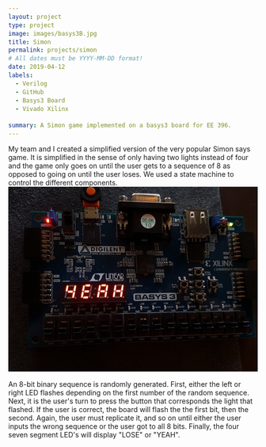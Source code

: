 ```yaml
---
layout: project
type: project
image: images/basys3B.jpg
title: Simon
permalink: projects/simon
# All dates must be YYYY-MM-DD format!
date: 2019-04-12
labels:
  - Verilog
  - GitHub
  - Basys3 Board
  - Vivado Xilinx
  
summary: A Simon game implemented on a basys3 board for EE 396.
---
```

My team and I created a simplified version of the very popular Simon says game. It is simplified in the sense of only having two lights instead of four and the game only goes on until the user gets to a sequence of 8 as opposed to going on until the user loses. We used a state machine to control the different components. 
<img class="ui medium right floated rounded image" src="../images/basys3-simon2.jpg">

An 8-bit binary sequence is randomly generated. First, either the left or right LED flashes depending on the first number of the random sequence. Next, it is the user's turn to press the button that corresponds the light that flashed. If the user is correct, the board will flash the the first bit, then the second. Again, the user must replicate it, and so on until either the user inputs the wrong sequence or the user got to all 8 bits. Finally, the four seven segment LED's will display "LOSE" or "YEAH".

